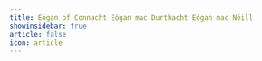 ```yaml
---
title: Eógan of Connacht Eógan mac Durthacht Eógan mac Néill 
showinsidebar: true 
article: false 
icon: article 
---
```

